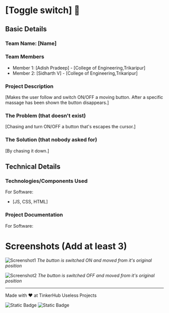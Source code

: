 
# [Toggle switch] 🎯


## Basic Details
### Team Name: [Name]


### Team Members
- Member 1: [Adish Pradeep] - [College of Engineering,Trikaripur]
- Member 2: [Sidharth V] - [College of Engineering,Trikaripur]


### Project Description
[Makes the user follow and switch ON/OFF a moving button. After a specific massage has been shown the button disappears.]

### The Problem (that doesn't exist)
[Chasing and turn ON/OFF a button that's escapes the cursor.]

### The Solution (that nobody asked for)
[By chasing it down.]

## Technical Details
### Technologies/Components Used
For Software:
- [JS, CSS, HTML]

### Project Documentation
For Software:

# Screenshots (Add at least 3)
![Screenshot1](Screenshot(1).png)
*The button is switched ON and moved from it's original position*

![Screenshot2](Screenshot(1).png)
*The button is switched OFF and moved from it's original position*

---
Made with ❤️ at TinkerHub Useless Projects 

![Static Badge](https://img.shields.io/badge/TinkerHub-24?color=%23000000&link=https%3A%2F%2Fwww.tinkerhub.org%2F)
![Static Badge](https://img.shields.io/badge/UselessProjects--25-25?link=https%3A%2F%2Fwww.tinkerhub.org%2Fevents%2FQ2Q1TQKX6Q%2FUseless%2520Projects)


